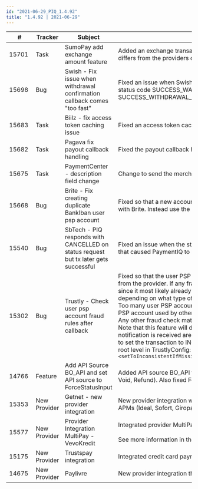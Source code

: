 ```yaml
--- 
id: "2021-06-29_PIQ_1.4.92"
title: "1.4.92 | 2021-06-29"
--- 
```



| #     | Tracker     | Subject   | Description    |
|-------|-------------|-----------|----------------|
| 15701 | Task | SumoPay add exchange amount feature | Added an exchange transaction amount feature to provide merchants the ability to operate a currency that differs from the providers currency. |
| 15698 | Bug | Swish - Fix issue when withdrawal confirmation callback comes "too fast" | Fixed an issue when Swish sends the confirmation callback "too fast", causing withdrawals too stay in status code SUCCESS_WAITING_CONFIRMATION and not update to the final status code SUCCESS_WITHDRAWAL_APPROVAL / SUCCESS_WITHDRAWAL_AUTO_APPROVAL. |
| 15683 | Task | Biilz - fix access token caching issue | Fixed an access token caching issue with Biilz. |
| 15682 | Task | Pagava fix payout callback handling | Fixed the payout callback handling with Pagava. |
| 15675 | Task | PaymentCenter - description field change | Change to send the merchant's user ID in the description field instead of free text for better reconciliation.  |
| 15668 | Bug | Brite - Fix creating duplicate BankIban user psp account | Fixed so that a new account is not created if the IBAN from the user input was used to make the transaction with Brite. Instead use the account that was sent/created from the input. |
| 15540 | Bug | SbTech - PIQ responds with CANCELLED on status request but tx later gets successful | Fixed an issue when the status request is made while PaymentIQ is still waiting for response from the PSP that caused PaymentIQ to respond with status CANCELLED. |
| 15302 | Bug | Trustly - Check user psp account fraud rules after callback | Fixed so that the user PSP account fraud rules can be matched after we get the callback with account data from the provider. If any fraud checks matches the state of the transaction will be set to INCONSISTENT since it most likely already have been processed by the provider. Two new status codes will be used depending on what type of fraud check was matched:<br/>Too many user PSP accounts = `ERR_INCONSISTENT_TOO_MANY_PSP_ACCOUNTS`<br/>PSP account used by other user = `ERR_INCONSISTENT_PSP_ACCOUNT_USED_BY_OTHER_USER`<br/>Any other fraud check match = `ERR_INCONSISTENT_TRANSACTION`<br/>Note that this feature will depend on the account notification from Trustly. Only when the account notification is received are the user psp account fraud rules matched. This is why we also added a feature to set the transaction to INCONSISTENT if the account notification is missing. It is enabled by setting this on root level in TrustlyConfig:`<setToInconsistentIfMissingAccountNotification>true</setToInconsistentIfMissingAccountNotification>` |
| 14766 | Feature | Add API Source BO_API and set API source to ForceStatusInput | Added API source BO_API that is set to the CorrectionTransactionInput for correction transactions (Capture, Void, Refund). Also fixed ForceStatusInput which has a field apiSource that is set accordingly. |
| 15353 | New Provider | Getnet - new provider integration | New provider integration with full credit card support, external 3DS2, BankIBAN deposits/withdrawals, and APMs (Ideal, Sofort, Giropay). |
| 15577 | New Provider | Provider Integration MultiPay - VevoKredit  | Integrated provider MultiPay-VevoKredit which is a credit card deposit solution.<br/><br/>See more information in the provider manual. |
| 15175 | New Provider | Trustspay integration | Integrated credit card payment provider TrustSPay which has support of deposits and refunds. |
| 14675 | New Provider | Paylivre | New provider integration that supports deposits and withdrawals via WebRedirect. |
